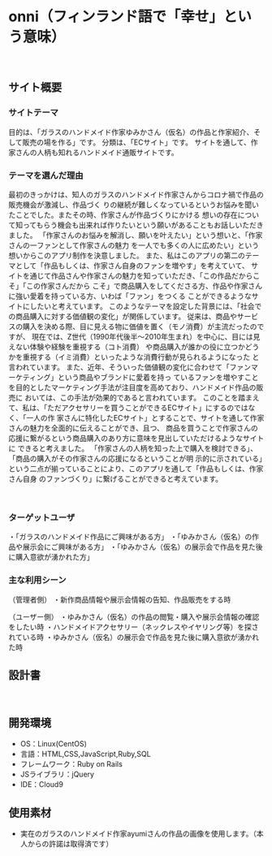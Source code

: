 # onni（フィンランド語で「幸せ」という意味）
​
## サイト概要
### サイトテーマ
<!--何を『目的』とし、どのような『分類』なのかを簡潔に書く-->
目的は、「ガラスのハンドメイド作家ゆみかさん（仮名）の作品と作家紹介、そして販売の場を作る」です。
分類は、「ECサイト」です。
サイトを通して、作家さんの人柄も知れるハンドメイド通販サイトです。
​
### テーマを選んだ理由
<!--なぜこのようなテーマにしたかを説明する-->
最初のきっかけは、知人のガラスのハンドメイド作家さんからコロナ禍で作品の販売機会が激減し、作品づく
りの継続が難しくなっているというお悩みを聞いたことでした。またその時、作家さんが作品づくりにかける
想いの存在について知ってもらう機会も出来れば作りたいという願いがあることもお話しいただきました。
「作家さんのお悩みを解消し、願いを叶えたい」という想いと、「作家さんの一ファンとして作家さんの魅力
を一人でも多くの人に広めたい」という想いからこのアプリ制作を決意しました。
また、私はこのアプリの第二のテーマとして「作品もしくは、作家さん自身のファンを増やす」を考えていて、
サイトを通じて作品さんや作家さんの魅力を知っていただき、「この作品だからこそ」「この作家さんだから
こそ」で商品購入をしてくださる方、作品や作家さんに強い愛着を持っている方、いわば「ファン」をつくる
ことができるようなサイトにしたいと考えています。
このようなテーマを設定した背景には、「社会での商品購入に対する価値観の変化」が関係しています。
従来は、商品やサービスの購入を決める際、目に見える物に価値を置く（モノ消費）が主流だったのですが、
現在では、Z世代（1990年代後半～2010年生まれ）を中心に、目には見えない体験や経験を重視する（コト消費）
や商品購入が誰かの役に立つかどうかを重視する（イミ消費）といったような消費行動が見られるようになった
と言われています。
また、近年、そういった価値観の変化に合わせて「ファンマーケティング」という商品やブランドに愛着を持っ
ているファンを増やすことを目的としたマーケティング手法が注目度を高めており、ハンドメイド作品の販売に
おいては、この手法が効果的であると言われています。
このことを踏まえて、私は、「ただアクセサリーを買うことができるECサイト」にするのではなく、「一人の作
家さんに特化したECサイト」とすることで、サイトを通して作家さんの魅力を全面的に伝えることができ、且つ、
商品を買うことで作家さんの応援に繋がるという商品購入のあり方に意味を見出していただけるようなサイトに
できると考えました。
「作家さんの人柄を知った上で購入を検討できる」、「商品の購入がその作家さんの応援になるということが明
示的に示されている」という二点が揃っていることにより、このアプリを通して「作品もしくは、作家さん自身
のファンづくり」に繋げることができると考えています。


​
### ターゲットユーザ
<!--誰に使ってもらうかを具体的に記載する-->
・「ガラスのハンドメイド作品にご興味がある方」
・「ゆみかさん（仮名）の作品や展示会にご興味がある方」
・「ゆみかさん（仮名）の展示会で作品を見た後に購入意欲が湧かれた方」
​
### 主な利用シーン
<!--どのような時に使うのかの状況を記載すること-->
（管理者側）
・新作商品情報や展示会情報の告知、作品販売をする時

（ユーザー側）
・ゆみかさん（仮名）の作品の閲覧・購入や展示会情報の確認をしたい時
・ハンドメイドアクセサリー（ネックレスやイヤリング等）を探されている時
・ゆみかさん（仮名）の展示会で作品を見た後に購入意欲が湧かれた時
​
## 設計書
<!--テーマを設定・提出する時点では不要です-->
​
## 開発環境
- OS：Linux(CentOS)
- 言語：HTML,CSS,JavaScript,Ruby,SQL
- フレームワーク：Ruby on Rails
- JSライブラリ：jQuery
- IDE：Cloud9
​
## 使用素材
-  実在のガラスのハンドメイド作家ayumiさんの作品の画像を使用します。（本人からの許諾は取得済です）

